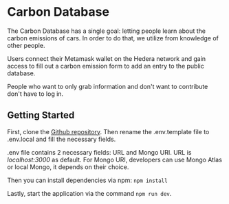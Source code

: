 # Carbon Database

The Carbon Database has a single goal: letting people learn about the carbon emissions of cars. In order to do that, we utilize from knowledge of other people.

Users connect their Metamask wallet on the Hedera network and gain access to fill out a carbon emission form to add an entry to the public database.

People who want to only grab information and don't want to contribute don't have to log in.

## Getting Started

First, clone the [Github repository](https://github.com/oynozan/carbon-database).
Then rename the .env.template file to .env.local and fill the necessary fields.

.env file contains 2 necessary fields: URL and Mongo URI.
URL is _localhost:3000_ as default. For Mongo URI, developers can use Mongo Atlas or local Mongo, it depends on their choice.

Then you can install dependencies via npm: ```npm install```

Lastly, start the application via the command ```npm run dev```.
